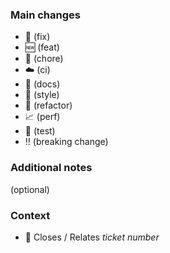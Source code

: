 ### Main changes

- :bug: (fix)
- :new: (feat)
- :wrench: (chore)
- :cloud: (ci)
- :memo: (docs)
- :art: (style)
- :arrows_counterclockwise: (refactor)
- :chart_with_upwards_trend: (perf)
- :microscope: (test)
- :bangbang: (breaking change)

### Additional notes

(optional)

### Context

- :ticket: Closes / Relates _ticket number_